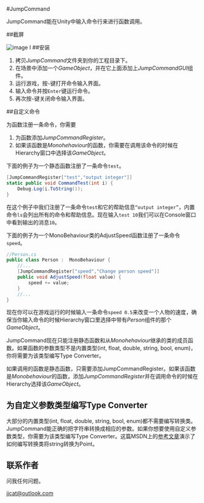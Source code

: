 #JumpCommand

JumpCommand能在Unity中输入命令行来进行函数调用。

##截屏

![image](https://camo.githubusercontent.com/5072e4e11db963129193428bbb89af3d0fa50e4c/687474703a2f2f692e696d6775722e636f6d2f74626d4c5056522e706e67)
I
##安装

1. 拷贝*JumpCommand*文件夹到你的工程目录下。
2. 在场景中添加一个*GameObject*，并在它上面添加上*JumpCommandGUI*组件。
3. 运行游戏，按`~`键打开命令输入界面。
4. 输入命令并按`Enter`键运行命令。
5. 再次按`~`键关闭命令输入界面。

##自定义命令

为函数注册一条命令，你需要

1. 为函数添加*JumpCommandRegister*。
2. 如果该函数是*Monohehaviour*的函数，你需要在调用该命令的时候在Hierarchy窗口中选择该*GameObject*。

下面的例子为一个静态函数注册了一条命令`test`。


```csharp
[JumpCommandRegister["test","output integer"]]
static public void CommandTest(int i) {
    Debug.Log(i.ToString());
}
```

在这个例子中我们注册了一条命令`test`和它的帮助信息`“output integer”`，内置命令`ls`会列出所有的命令和帮助信息。现在输入`test 10`我们可以在Console窗口中看到输出的消息`10`。


下面的例子为一个MonoBehaviour类的AdjustSpeed函数注册了一条命令`speed`。

```csharp
//Person.cs
public class Person :  MonoBehaviour {
    //...
    [JumpCommandRegister["speed","Change person speed"]]
    public void AdjustSpeed(float value) {
        speed += value;
    }
    //...
}
```

现在你可以在游戏运行的时候输入一条命令`speed 0.5`来改变一个人物的速度，确保当你输入命令的时候Hierarchy窗口里选择中带有*Person*组件的那个*GameObject*。

JumpCommand现在只能注册静态函数和从*Monohehaviour*继承的类的成员函数。如果函数的参数类型不是内置类型(int, float, double, string, bool, enum)，你将需要为该类型编写Type Converter。

如果调用的函数是静态函数，只需要添加JumpCommandRegister。如果该函数是*Monobehaviour*的函数，添加*JumpCommandRegister*并在调用命令的时候在Hierarchy选择该*GameObject*。

## 为自定义参数类型编写Type Converter

大部分的内置类型(int, float, double, string, bool, enum)都不需要编写转换类。JumpCommand能正确的把字符串转换成相应的参数。如果你想要使用自定义参数类型，你需要为该类型编写Type Converter。这篇MSDN上的[参考文章](http://msdn.microsoft.com/en-us/library/ayybcxe5.aspx)演示了如何编写转换类将string转换为Point。

## 联系作者

问我任何问题。

jjcat@outlook.com
